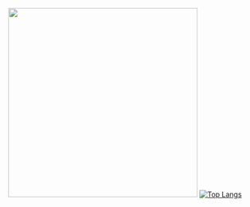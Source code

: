 
  <a href="https://github.com/fekenzofugi"><img width="380px" src="http://github-readme-streak-stats.herokuapp.com/?user=fekenzofugi&theme=dark&date_format=M%20j%5B%2C%20Y%5D&ring=ff3068&fire=ff3068&sideNums=ff3068"></a>
[![Top Langs](https://github-readme-stats.vercel.app/api/top-langs/?username=fekenzofugi&layout=compact&theme=dark)](https://github.com/anuraghazra/github-readme-stats)
